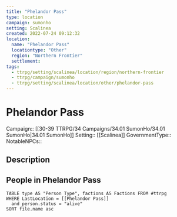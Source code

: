 ```yaml
---
title: "Phelandor Pass"
type: location
campaign: sumonho
setting: Scalinea
created: 2022-07-24 09:12:32
location:
  name: "Phelandor Pass"
  locationtype: "Other"
  region: "Northern Frontier"
  settlement: 
tags:
  - ttrpg/setting/scalinea/location/region/northern-frontier
  - ttrpg/campaign/sumonho
  - ttrpg/setting/scalinea/location/other/phelandor-pass
---
```

# Phelandor Pass

Campaign:: [[30-39 TTRPG/34 Campaigns/34.01 SumonHo/34.01 SumonHo|34.01 SumonHo]]
Setting:: [[Scalinea]]
GovernmentType::
NotableNPCs::

## Description



## People in Phelandor Pass

```dataview
TABLE type AS "Person Type", factions AS Factions FROM #ttrpg 
WHERE LastLocation = [[Phelandor Pass]]
  and person.status = "alive"
SORT file.name asc
```



